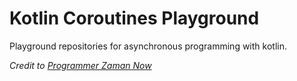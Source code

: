 # Kotlin Coroutines Playground
Playground repositories for asynchronous programming with kotlin.

_Credit to [Programmer Zaman Now](https://youtu.be/itQfBTZLOvM)_
